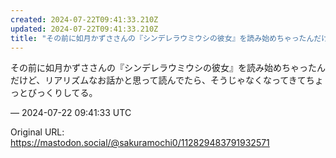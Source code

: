 ```yaml
---
created: 2024-07-22T09:41:33.210Z
updated: 2024-07-22T09:41:33.210Z
title: "その前に如月かずささんの『シンデレラウミウシの彼女』を読み始めちゃったんだけど、[...]"
---
```


<p>その前に如月かずささんの『シンデレラウミウシの彼女』を読み始めちゃったんだけど、リアリズムなお話かと思って読んでたら、そうじゃなくなってきてちょっとびっくりしてる。</p>

&mdash; 2024-07-22 09:41:33 UTC

Original URL: https://mastodon.social/@sakuramochi0/112829483791932571
